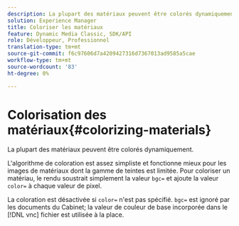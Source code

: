 ```yaml
---
description: La plupart des matériaux peuvent être colorés dynamiquement.
solution: Experience Manager
title: Coloriser les matériaux
feature: Dynamic Media Classic, SDK/API
role: Développeur, Professionnel
translation-type: tm+mt
source-git-commit: f6c97606d7a4209427316d7367013ad9585a5cae
workflow-type: tm+mt
source-wordcount: '83'
ht-degree: 0%

---
```



# Colorisation des matériaux{#colorizing-materials}

La plupart des matériaux peuvent être colorés dynamiquement.

L&#39;algorithme de coloration est assez simpliste et fonctionne mieux pour les images de matériaux dont la gamme de teintes est limitée. Pour coloriser un matériau, le rendu soustrait simplement la valeur `bgc=` et ajoute la valeur `color=` à chaque valeur de pixel.

La coloration est désactivée si `color=` n&#39;est pas spécifié. `bgc=` est ignoré par les documents du Cabinet; la valeur de couleur de base incorporée dans le  [!DNL vnc] fichier est utilisée à la place.
